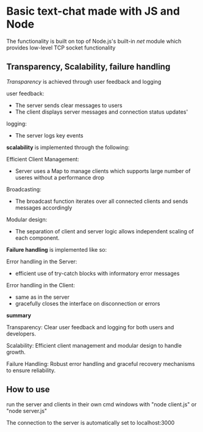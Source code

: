 # Basic text-chat made with JS and Node
The functionality is built on top of Node.js's built-in *net* module which provides low-level TCP socket functionality

## Transparency, Scalability, failure handling

*Transparency* is achieved through user feedback and logging

user feedback:
- The server sends clear messages to users
- The client displays server messages and connection status updates'

logging:
- The server logs key events

**scalability** is implemented through the following:

Efficient Client Management:
- Server uses a Map to manage clients which supports large number of useres without a performance drop

Broadcasting:
- The broadcast function iterates over all connected clients and sends messages accordingly

Modular design:
- The separation of client and server logic allows independent scaling of each component.

**Failure handling** is implemented like so:

Error handling in the Server:
- efficient use of try-catch blocks with informatory error messages

Error handling in the Client:
- same as in the server
- gracefully closes the interface on disconnection or errors


**summary**

Transparency: Clear user feedback and logging for both users and developers.

Scalability: Efficient client management and modular design to handle growth.

Failure Handling: Robust error handling and graceful recovery mechanisms to ensure reliability.


## How to use

run the server and clients in their own cmd windows with "node client.js" or "node server.js"

The connection to the server is automatically set to localhost:3000